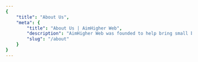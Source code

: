 ```yaml
---
{
	"title": "About Us",
	"meta": {
		"title": "About Us | AimHigher Web",
		"description": "AimHigher Web was founded to help bring small businesses and technology together, ensuring everyone can get their business’ online.",
		"slug": "/about"
	}
}
---
```

